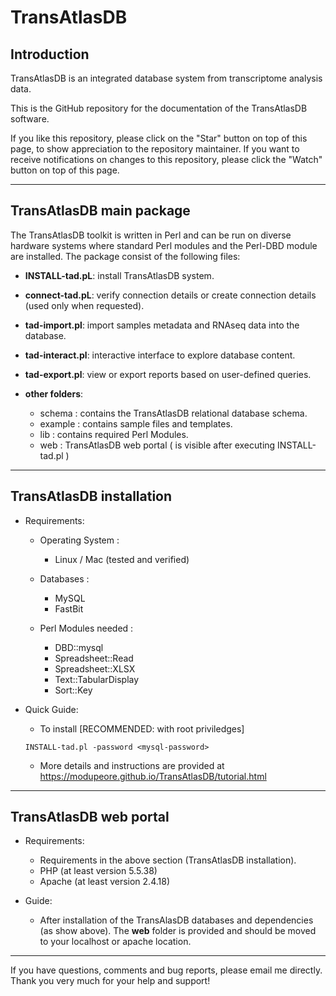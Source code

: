 # TransAtlasDB

## Introduction

TransAtlasDB is an integrated database system from transcriptome analysis data. 

This is the GitHub repository for the documentation of the TransAtlasDB software.

If you like this repository, please click on the "Star" button on top of this page, to show appreciation to the repository maintainer. If you want to receive notifications on changes to this repository, please click the "Watch" button on top of this page.

---

## TransAtlasDB main package

The TransAtlasDB toolkit is written in Perl and can be run on diverse hardware systems where standard Perl modules and the Perl-DBD module are installed. The package consist of the following files:

- **INSTALL-tad.pL**: install TransAtlasDB system.

- **connect-tad.pL**: verify connection details or create connection details (used only when requested).

- **tad-import.pl**: import samples metadata and RNAseq data into the database. 

- **tad-interact.pl**: interactive interface to explore database content.

- **tad-export.pl**: view or export reports based on user-defined queries.

- **other folders**:
	* schema : contains the TransAtlasDB relational database schema.
	* example : contains sample files and templates.
	* lib : contains required Perl Modules.
	* web : TransAtlasDB web portal ( is visible after executing INSTALL-tad.pl )
---

## TransAtlasDB installation
- Requirements:
	* Operating System :
		* Linux / Mac (tested and verified)

	
	* Databases :
		* MySQL
		* FastBit

	
	* Perl Modules needed :
		* DBD::mysql
		* Spreadsheet::Read
		* Spreadsheet::XLSX
		* Text::TabularDisplay
		* Sort::Key
		
- Quick Guide:
	* To install [RECOMMENDED: with root priviledges]
	```
	INSTALL-tad.pl -password <mysql-password>
	```
	
	* More details and instructions are provided at https://modupeore.github.io/TransAtlasDB/tutorial.html

---

## TransAtlasDB web portal
- Requirements:
	* Requirements in the above section (TransAtlasDB installation).
	* PHP (at least version 5.5.38)
	* Apache (at least version 2.4.18)
	
- Guide:
	* After installation of the TransAlasDB databases and dependencies (as show above). The **web** folder is provided and should be moved to your localhost or apache location.

---

If you have questions, comments and bug reports, please email me directly.
Thank you very much for your help and support!
